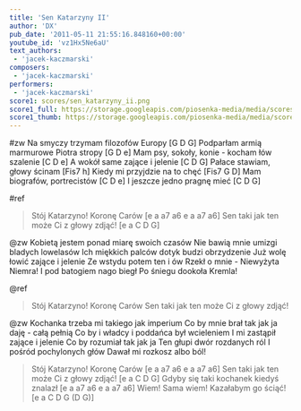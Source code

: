 ```yaml
---
title: 'Sen Katarzyny II'
author: 'DX'
pub_date: '2011-05-11 21:55:16.848160+00:00'
youtube_id: 'vz1Hx5Ne6aU'
text_authors:
 - 'jacek-kaczmarski'
composers:
 - 'jacek-kaczmarski'
performers:
 - 'jacek-kaczmarski'
score1: scores/sen_katarzyny_ii.png
score1_full: https://storage.googleapis.com/piosenka-media/media/scores/sen_katarzyny_ii.png
score1_thumb: https://storage.googleapis.com/piosenka-media/media/scores/sen_katarzyny_ii.png.180x0_q85_upscale.jpg
---
```


#zw
Na smyczy trzymam filozofów Europy [G D G]
Podparłam armią marmurowe Piotra stropy [G D e]
Mam psy, sokoły, konie - kocham łów szalenie [C D e]
A wokół same zające i jelenie [C D G]
Pałace stawiam, głowy ścinam [Fis7 h]
Kiedy mi przyjdzie na to chęć [Fis7 G D]
Mam biografów, portrecistów [C D e]
I jeszcze jedno pragnę mieć [C D G]

#ref
>Stój Katarzyno! Koronę Carów [e a a7 a6 e a a7 a6]
>Sen taki jak ten może Ci z głowy zdjąć! [e a C D G]

@zw
Kobietą jestem ponad miarę swoich czasów
Nie bawią mnie umizgi bladych lowelasów
Ich miękkich palców dotyk budzi obrzydzenie
Już wolę łowić zające i jelenie
Ze wstydu potem ten i ów
Rzekł o mnie - Niewyżyta Niemra!
I pod batogiem nago biegł
Po śniegu dookoła Kremla!

@ref
>Stój Katarzyno! Koronę Carów
>Sen taki jak ten może Ci z głowy zdjąć!

@zw
Kochanka trzeba mi takiego jak imperium
Co by mnie brał tak jak ja daję - całą pełnią
Co by i władcy i poddańca był wcieleniem
I mi zastąpił zające i jelenie
Co by rozumiał tak jak ja
Ten głupi dwór rozdanych ról
I pośród pochylonych głów
Dawał mi rozkosz albo ból!

>Stój Katarzyno! Koronę Carów [e a a7 a6 e a a7 a6]
>Sen taki jak ten może Ci z głowy zdjąć! [e a C D G]
>Gdyby się taki kochanek kiedyś znalazł [e a a7 a6 e a a7 a6]
>Wiem! Sama wiem! Kazałabym go ściąć! [e a C D G (D G)]